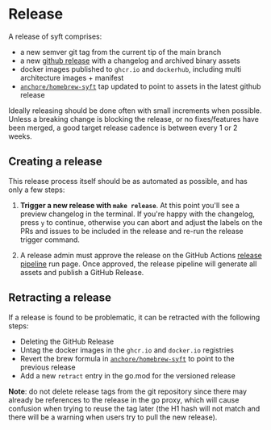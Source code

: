 # Release

A release of syft comprises:
- a new semver git tag from the current tip of the main branch
- a new [github release](https://github.com/anchore/syft/releases) with a changelog and archived binary assets
- docker images published to `ghcr.io` and `dockerhub`, including multi architecture images + manifest
- [`anchore/homebrew-syft`](https://github.com/anchore/homebrew-syft) tap updated to point to assets in the latest github release

Ideally releasing should be done often with small increments when possible. Unless a
breaking change is blocking the release, or no fixes/features have been merged, a good
target release cadence is between every 1 or 2 weeks.


## Creating a release

This release process itself should be as automated as possible, and has only a few steps:

1. **Trigger a new release with `make release`**. At this point you'll see a preview
  changelog in the terminal. If you're happy with the changelog, press `y` to continue, otherwise
  you can abort and adjust the labels on the PRs and issues to be included in the release and
  re-run the release trigger command.

1. A release admin must approve the release on the GitHub Actions [release pipeline](https://github.com/anchore/syft/actions/workflows/release.yaml) run page.
   Once approved, the release pipeline will generate all assets and publish a GitHub Release.

   
## Retracting a release

If a release is found to be problematic, it can be retracted with the following steps:

- Deleting the GitHub Release
- Untag the docker images in the `ghcr.io` and `docker.io` registries
- Revert the brew formula in [`anchore/homebrew-syft`](https://github.com/anchore/homebrew-syft) to point to the previous release
- Add a new `retract` entry in the go.mod for the versioned release

**Note**: do not delete release tags from the git repository since there may already be references to the release
in the go proxy, which will cause confusion when trying to reuse the tag later (the H1 hash will not match and there
will be a warning when users try to pull the new release).

